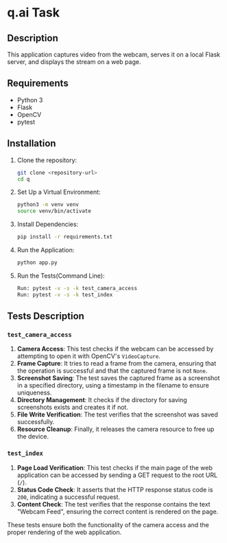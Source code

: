 # q.ai Task

## Description
This application captures video from the webcam, serves it on a local Flask server, and displays the stream on a web page.

## Requirements
- Python 3
- Flask
- OpenCV
- pytest

## Installation
1. Clone the repository:
   ```bash
   git clone <repository-url>
   cd q
   

2. Set Up a Virtual Environment:
   ```bash 
   python3 -m venv venv
   source venv/bin/activate

3. Install Dependencies:
   ```bash
   pip install -r requirements.txt

4. Run the Application:
   ```bash
   python app.py

5. Run the Tests(Command Line):
   ```bash
   Run: pytest -v -s -k test_camera_access
   Run: pytest -v -s -k test_index
   
## Tests Description

### `test_camera_access`
1. **Camera Access**: This test checks if the webcam can be accessed by attempting to open it with OpenCV's `VideoCapture`.
2. **Frame Capture**: It tries to read a frame from the camera, ensuring that the operation is successful and that the captured frame is not `None`.
3. **Screenshot Saving**: The test saves the captured frame as a screenshot in a specified directory, using a timestamp in the filename to ensure uniqueness.
4. **Directory Management**: It checks if the directory for saving screenshots exists and creates it if not.
5. **File Write Verification**: The test verifies that the screenshot was saved successfully.
6. **Resource Cleanup**: Finally, it releases the camera resource to free up the device.

### `test_index`
1. **Page Load Verification**: This test checks if the main page of the web application can be accessed by sending a GET request to the root URL (`/`).
2. **Status Code Check**: It asserts that the HTTP response status code is `200`, indicating a successful request.
3. **Content Check**: The test verifies that the response contains the text "Webcam Feed", ensuring the correct content is rendered on the page.

These tests ensure both the functionality of the camera access and the proper rendering of the web application.
